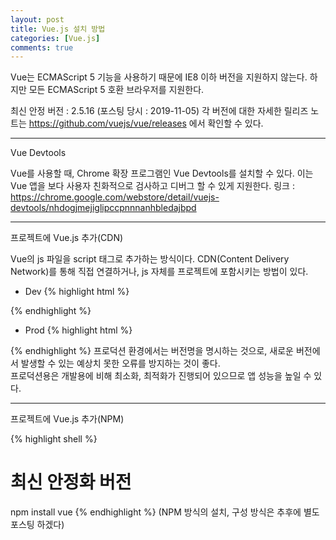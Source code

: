 ```yaml
---
layout: post
title: Vue.js 설치 방법
categories: [Vue.js]
comments: true
---
```


Vue는 ECMAScript 5 기능을 사용하기 때문에 IE8 이하 버전을 지원하지 않는다. 하지만 모든 ECMAScript 5 호환 브라우저를 지원한다.

최신 안정 버전 : 2.5.16 (포스팅 당시 : 2019-11-05)
각 버전에 대한 자세한 릴리즈 노트는 https://github.com/vuejs/vue/releases 에서 확인할 수 있다.

-------------

Vue Devtools

Vue를 사용할 때, Chrome 확장 프로그램인 Vue Devtools를 설치할 수 있다. 이는 Vue 앱을 보다 사용자 친화적으로 검사하고 디버그 할 수 있게 지원한다.
링크 : https://chrome.google.com/webstore/detail/vuejs-devtools/nhdogjmejiglipccpnnnanhbledajbpd

-------------

프로젝트에 Vue.js 추가(CDN)

Vue의 js 파일을 script 태그로 추가하는 방식이다. CDN(Content Delivery Network)를 통해 직접 연결하거나, js 자체를 프로젝트에 포함시키는 방법이 있다.
- Dev
{% highlight html %}
<script src="https://cdn.jsdelivr.net/npm/vue/dist/vue.js"></script>
{% endhighlight %}

- Prod
{% highlight html %}
<script src="https://cdn.jsdelivr.net/npm/vue@2.6.0"></script>
{% endhighlight %}
프로덕션 환경에서는 버전명을 명시하는 것으로, 새로운 버전에서 발생할 수 있는 예상치 못한 오류를 방지하는 것이 좋다.  
프로덕션용은 개발용에 비해 최소화, 최적화가 진행되어 있으므로 앱 성능을 높일 수 있다.

-------------

프로젝트에 Vue.js 추가(NPM)

{% highlight shell %}
# 최신 안정화 버전
npm install vue
{% endhighlight %}
(NPM 방식의 설치, 구성 방식은 추후에 별도 포스팅 하겠다)